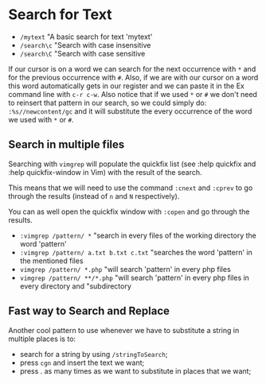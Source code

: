 # Search for Text

* `/mytext`   "A basic search for text 'mytext'
* `/search\c` "Search with case insensitive
* `/search\C` "Search with case sensitive

If our cursor is on a word we can search for the next
occurrence with `*` and for the previous occurrence
with `#`.
Also, if we are with our cursor on a word this word automatically
gets in our register and we can paste it in the Ex command line with
`c-r c-w`.
Also notice that if we used `*` or `#` we don't need to reinsert that
pattern in our search, so we could simply do:
`:%s//newcontent/gc`
and it will substitute the every occurrence of the word we used with
`*` or `#`.


## Search in multiple files

Searching with `vimgrep` will populate the quickfix list (see :help quickfix and :help
quickfix-window in Vim) with the result of the search.

This means that we will need to use the command `:cnext` and `:cprev` to go through the
results (instead of `n` and `N` respectively).

You can as well open the quickfix window with `:copen` and go through the results.

* `:vimgrep /pattern/ *` "search in every files of the working directory the word 'pattern'
* `:vimgrep /pattern/ a.txt b.txt c.txt` "searches the word 'pattern' in the mentioned files
* `vimgrep /pattern/ *.php` "will search 'pattern' in every php files
* `vimgrep /pattern/ **/*.php` "will search 'pattern' in every php files in every directory and
                             "subdirectory


## Fast way to Search and Replace

Another cool pattern to use whenever we have to substitute a string in multiple
places is to:
- search for a string by using `/stringToSearch`;
- press `cgn` and insert the text we want;
- press . as many times as we want to substitute in places that we want;
